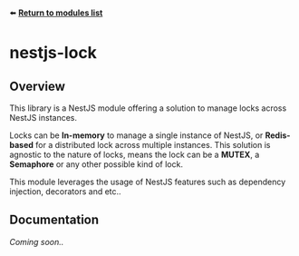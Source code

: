⬅️ [**Return to modules list**](../../README.md)

# nestjs-lock

## Overview
This library is a NestJS module offering a solution to manage locks across NestJS instances.

Locks can be **In-memory** to manage a single instance of NestJS, or **Redis-based** for a distributed lock across multiple instances. This solution is agnostic to the nature of locks, means the lock can be a **MUTEX**, a **Semaphore** or any other possible kind of lock.

This module leverages the usage of NestJS features such as dependency injection, decorators and etc..

## Documentation
*Coming soon..*
